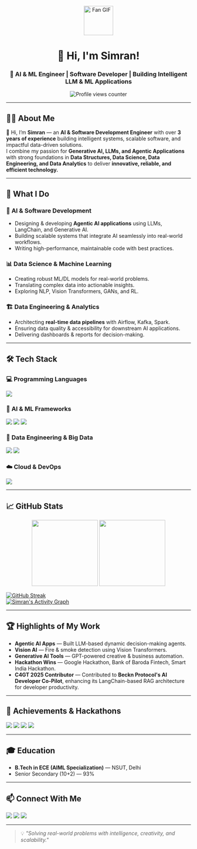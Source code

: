 <!-- Animated Header -->
<p align="center">
  <img src="https://github.com/fnky/fnky/raw/fnky/img/fan-1.gif" width="80" alt="Fan GIF">
</p>

<h1 align="center">👋 Hi, I'm Simran!</h1>
<h3 align="center">🚀 AI & ML Engineer | Software Developer | Building Intelligent LLM & ML Applications</h3>
<p align="center">
  <img src="https://komarev.com/ghpvc/?username=simran1devloper&label=Profile%20Views&color=1E90FF&style=plastic" alt="Profile views counter" />
</p>

---

## 👩‍💻 About Me
🌟 Hi, I’m **Simran** — an **AI & Software Development Engineer** with over **3 years of experience** building intelligent systems, scalable software, and impactful data-driven solutions.  
I combine my passion for **Generative AI, LLMs, and Agentic Applications** with strong foundations in **Data Structures, Data Science, Data Engineering, and Data Analytics** to deliver **innovative, reliable, and efficient technology.**

---

## 🚀 What I Do

### 🤖 **AI & Software Development**
- Designing & developing **Agentic AI applications** using LLMs, LangChain, and Generative AI.
- Building scalable systems that integrate AI seamlessly into real-world workflows.
- Writing high-performance, maintainable code with best practices.

### 📊 **Data Science & Machine Learning**
- Creating robust ML/DL models for real-world problems.
- Translating complex data into actionable insights.
- Exploring NLP, Vision Transformers, GANs, and RL.

### 🏗️ **Data Engineering & Analytics**
- Architecting **real-time data pipelines** with Airflow, Kafka, Spark.
- Ensuring data quality & accessibility for downstream AI applications.
- Delivering dashboards & reports for decision-making.

---

## 🛠 Tech Stack

### 💻 **Programming Languages**
<p align="left">
  <img src="https://skillicons.dev/icons?i=python,cpp,r,js,sql" />
</p>

### 🤖 **AI & ML Frameworks**
<p align="left">
  <img src="https://skillicons.dev/icons?i=tensorflow,pytorch" /> 
  <img src="https://skillicons.dev/icons?i=scikitlearn" /> 
  <img src="https://skillicons.dev/icons?i=opencv" />
</p>

### 📡 **Data Engineering & Big Data**
<p align="left">
  <img src="https://skillicons.dev/icons?i=docker,kubernetes" />
  <img src="https://skillicons.dev/icons?i=postgres,mongodb,mysql" />
</p>

### ☁️ **Cloud & DevOps**
<p align="left">
  <img src="https://skillicons.dev/icons?i=aws,azure,gcp,git,github" />
</p>

---

## 📈 GitHub Stats
<div align="center">
  <img src="https://github-readme-stats.vercel.app/api?username=simran1devloper&show_icons=true&count_private=true&theme=gotham&hide_border=true" height="180" />
  <img src="https://github-readme-stats.vercel.app/api/top-langs?username=simran1devloper&layout=compact&langs_count=8&theme=gotham&hide_border=true" height="180" />
</div>

[![GitHub Streak](https://streak-stats.demolab.com?user=simran1devloper&theme=gotham&hide_border=true)](https://git.io/streak-stats)  
[![Simran's Activity Graph](https://github-readme-activity-graph.vercel.app/graph?username=simran1devloper&bg_color=0c1014&color=1E90FF&line=1E90FF&point=1E90FF&area=true&hide_border=true)](https://github.com/simran1devloper)

---

## 🏆 Highlights of My Work
- **Agentic AI Apps** — Built LLM-based dynamic decision-making agents.
- **Vision AI** — Fire & smoke detection using Vision Transformers.
- **Generative AI Tools** — GPT-powered creative & business automation.
- **Hackathon Wins** — Google Hackathon, Bank of Baroda Fintech, Smart India Hackathon.
- **C4GT 2025 Contributor** — Contributed to **Beckn Protocol's AI Developer Co-Pilot**, enhancing its LangChain-based RAG architecture for developer productivity.

---

## 🏅 Achievements & Hackathons
<p align="left">
  <img src="https://img.shields.io/badge/🥇_Google_Hackathon-EcoScan_Generative_AI_App-blue?style=for-the-badge" />
  <img src="https://img.shields.io/badge/🥈_Bank_of_Baroda-Fintech_AI_Risk_Mitigation-purple?style=for-the-badge" />
  <img src="https://img.shields.io/badge/🥉_Smart_India_Hackathon-Blockchain_AI_Waste_Segregation-orange?style=for-the-badge" />
  <img src="https://img.shields.io/badge/C4GT_2025-Contributor-green?style=for-the-badge" />
</p>

---

## 🎓 Education
- **B.Tech in ECE (AIML Specialization)** — NSUT, Delhi
- Senior Secondary (10+2) — 93%

---

## 📫 Connect With Me
<p align="left">
  <a href="mailto:simran.101.simran.1@gmail.com"><img src="https://skillicons.dev/icons?i=gmail" /></a>
  <a href="https://www.linkedin.com/in/simran-%E2%80%8E-1245a12b1/"><img src="https://skillicons.dev/icons?i=linkedin" /></a>
  <a href="https://x.com/simran.101.simran.1"><img src="https://skillicons.dev/icons?i=twitter" /></a>
</p>

---

> 💡 *"Solving real-world problems with intelligence, creativity, and scalability."*

